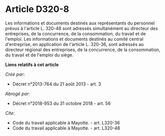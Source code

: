 # Article D320-8

Les informations et documents destinés aux représentants du personnel prévus à l'article L. 320-48 sont adressés
simultanément au directeur des entreprises, de la concurrence, de la consommation, du travail et de l'emploi. Les
informations et documents destinés au comité central d'entreprise, en application de l'article L. 320-36, sont adressés au
directeur régional des entreprises, de la concurrence, de la consommation, du travail et de l'emploi du siège.

**Liens relatifs à cet article**

_Créé par_:

  - Décret n°2013-764 du 21 août 2013 - art. 3

_Abrogé par_:

  - Décret n°2018-953 du 31 octobre 2018 - art. 56

_Cite_:

  - Code du travail applicable à Mayotte. - art. L320-36
  - Code du travail applicable à Mayotte. - art. L320-48
